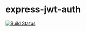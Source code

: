# express-jwt-auth
[![Build Status](https://travis-ci.org/agconti/express-jwt-auth.svg?branch=master)](https://travis-ci.org/agconti/express-jwt-auth)